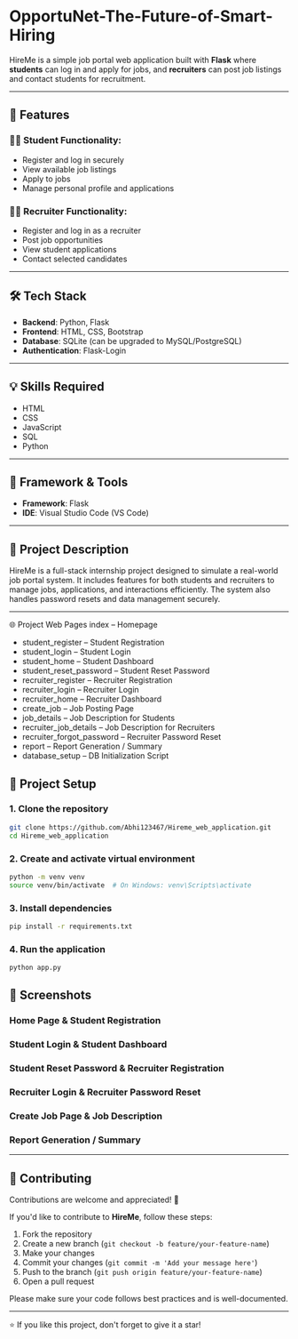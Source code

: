 # OpportuNet-The-Future-of-Smart-Hiring 

HireMe is a simple job portal web application built with **Flask** where **students** can log in and apply for jobs, and **recruiters** can post job listings and contact students for recruitment.

---

## 🔧 Features

### 🧑‍🎓 Student Functionality:
- Register and log in securely
- View available job listings
- Apply to jobs
- Manage personal profile and applications

### 🧑‍💼 Recruiter Functionality:
- Register and log in as a recruiter
- Post job opportunities
- View student applications
- Contact selected candidates

---

## 🛠️ Tech Stack

- **Backend**: Python, Flask
- **Frontend**: HTML, CSS, Bootstrap
- **Database**: SQLite (can be upgraded to MySQL/PostgreSQL)
- **Authentication**: Flask-Login

---

## 💡 Skills Required

- HTML
- CSS
- JavaScript
- SQL
- Python

---

## 🧰 Framework & Tools

- **Framework**: Flask
- **IDE**: Visual Studio Code (VS Code)

---

## 📝 Project Description

HireMe is a full-stack internship project designed to simulate a real-world job portal system. It includes features for both students and recruiters to manage jobs, applications, and interactions efficiently. The system also handles password resets and data management securely.

---

🌐 Project Web Pages
index – Homepage

- student_register – Student Registration
- student_login – Student Login
- student_home – Student Dashboard
- student_reset_password – Student Reset Password
- recruiter_register – Recruiter Registration
- recruiter_login – Recruiter Login
- recruiter_home – Recruiter Dashboard
- create_job – Job Posting Page
- job_details – Job Description for Students
- recruiter_job_details – Job Description for Recruiters
- recruiter_forgot_password – Recruiter Password Reset
- report – Report Generation / Summary
- database_setup – DB Initialization Script


## 📁 Project Setup

### 1. Clone the repository
```bash
git clone https://github.com/Abhi123467/Hireme_web_application.git
cd Hireme_web_application
```

### 2. Create and activate virtual environment

```bash
python -m venv venv
source venv/bin/activate  # On Windows: venv\Scripts\activate
```

### 3. Install dependencies

```bash
pip install -r requirements.txt
```

### 4. Run the application

```bash
python app.py
```

## 📸 Screenshots

### Home Page & Student Registration


### Student Login & Student Dashboard

### Student Reset Password & Recruiter Registration


### Recruiter Login & Recruiter Password Reset

### Create Job Page & Job Description

### Report Generation / Summary

---

## 🤝 Contributing

Contributions are welcome and appreciated! 🙌

If you'd like to contribute to **HireMe**, follow these steps:

1. Fork the repository
2. Create a new branch (`git checkout -b feature/your-feature-name`)
3. Make your changes
4. Commit your changes (`git commit -m 'Add your message here'`)
5. Push to the branch (`git push origin feature/your-feature-name`)
6. Open a pull request

Please make sure your code follows best practices and is well-documented.

---

⭐ If you like this project, don't forget to give it a star!
